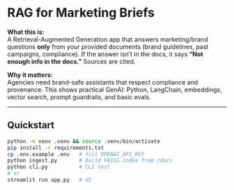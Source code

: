 # RAG for Marketing Briefs

**What this is:**  
A Retrieval-Augmented Generation app that answers marketing/brand questions **only** from your provided documents (brand guidelines, past campaigns, compliance). If the answer isn’t in the docs, it says **“Not enough info in the docs.”** Sources are cited.

**Why it matters:**  
Agencies need brand-safe assistants that respect compliance and provenance. This shows practical GenAI: Python, LangChain, embeddings, vector search, prompt guardrails, and basic evals.

---

## Quickstart

```bash
python -m venv .venv && source .venv/bin/activate
pip install -r requirements.txt
cp .env.example .env   # fill OPENAI_API_KEY
python ingest.py       # build FAISS index from /docs
python cli.py          # CLI test
# or
streamlit run app.py   # UI
